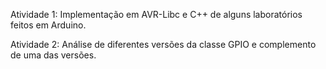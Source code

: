 Atividade 1: Implementação em AVR-Libc e C++ de alguns laboratórios feitos em Arduino.

Atividade 2: Análise de diferentes versões da classe GPIO e complemento de uma das versões.
